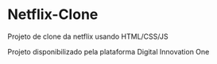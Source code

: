 # Netflix-Clone
Projeto de clone da netflix usando HTML/CSS/JS

Projeto disponibilizado pela plataforma Digital Innovation One
